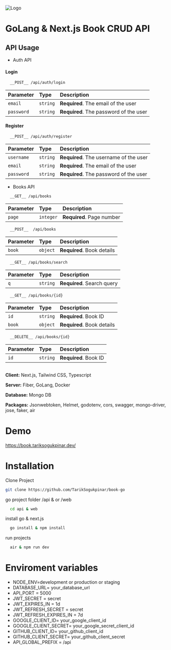 
![Logo](https://repository-images.githubusercontent.com/361875137/f9e5ad80-a785-11eb-9d38-a8b8fd7809ff)

    
# GoLang & Next.js Book CRUD API


## API Usage

- Auth API

#### Login

```https
  __POST__ /api/auth/login
```

| Parameter | Type     | Description                       |
| :-------- | :------- | :-------------------------------- |
| `email`      | `string` | **Required**. The email of the user |
| `password`      | `string` | **Required**. The password of the user |

#### Register

```https
  __POST__ /api/auth/register
```

| Parameter | Type     | Description                       |
| :-------- | :------- | :-------------------------------- |
| `username`      | `string` | **Required**. The username of the user |
| `email`      | `string` | **Required**. The email of the user |
| `password`      | `string` | **Required**. The password of the user |


- Books API


```https
  __GET__ /api/books
```

| Parameter | Type     | Description                       |
| :-------- | :------- | :-------------------------------- |
| `page`      | `integer` | **Required**. Page number |




```https
  __POST__  /api/books
```

| Parameter | Type     | Description                       |
| :-------- | :------- | :-------------------------------- |
| `book`      | `object` | **Required**. Book details |




```https
  __GET__ /api/books/search
```

| Parameter | Type     | Description                       |
| :-------- | :------- | :-------------------------------- |
| `q`      | `string` | **Required**. Search query |


```https
  __GET__ /api/books/{id}
```

| Parameter | Type     | Description                       |
| :-------- | :------- | :-------------------------------- |
| `id`      | `string` | **Required**. Book ID |
| `book`      | `object` | **Required**. Book details |


```https
  __DELETE__ /api/books/{id}
```

| Parameter | Type     | Description                       |
| :-------- | :------- | :-------------------------------- |
| `id`      | `string` | **Required**. Book ID |











##
  
**Client:** Next.js, Tailwind CSS, Typescript

**Server:** Fiber, GoLang, Docker

**Database:** Mongo DB

**Packages:** Jsonwebtoken, Helmet, godotenv, cors, swagger, mongo-driver, jose, faker, air

  
# Demo

https://book.tariksogukpinar.dev/

  
# Installation

Clone Project

```bash
git clone https://github.com/TarikSogukpinar/book-go
```

go project folder /api & or /web

```bash
  cd api & web
```

install go & next.js

```bash
  go install & npm install
```


run projects

```bash
  air & npm run dev
```

  

  
# Enviroment variables

- NODE_ENV=development or production or staging
- DATABASE_URL= your_database_url
- API_PORT = 5000
- JWT_SECRET = secret
- JWT_EXPIRES_IN = 1d
- JWT_REFRESH_SECRET = secret
- JWT_REFRESH_EXPIRES_IN = 7d
- GOOGLE_CLIENT_ID= your_google_client_id
- GOOGLE_CLIENT_SECRET= your_google_secret_client_id
- GITHUB_CLIENT_ID= your_github_client_id
- GITHUB_CLIENT_SECRET= your_github_client_secret
- API_GLOBAL_PREFIX = /api

  

